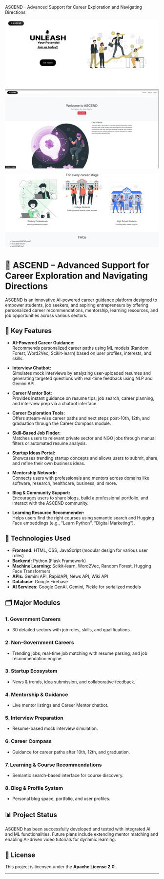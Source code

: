 ASCEND - Advanced Support for Career Exploration and Navigating Directions

![alt text](<Images/WhatsApp Image 2025-04-19 at 09.52.02_025cc6ae.jpg>) ![alt text](<Images/WhatsApp Image 2025-04-19 at 09.52.16_3ae2009f.jpg>) 

![alt text](<Images/WhatsApp Image 2025-04-19 at 09.51.47_65c3dfa7.jpg>)

# 🚀 ASCEND – Advanced Support for Career Exploration and Navigating Directions

ASCEND is an innovative AI-powered career guidance platform designed to empower students, job seekers, and aspiring entrepreneurs by offering personalized career recommendations, mentorship, learning resources, and job opportunities across various sectors.

## 🌟 Key Features

- **AI-Powered Career Guidance:**  
  Recommends personalized career paths using ML models (Random Forest, Word2Vec, Scikit-learn) based on user profiles, interests, and skills.

- **Interview Chatbot:**  
  Simulates mock interviews by analyzing user-uploaded resumes and generating targeted questions with real-time feedback using NLP and Gemini API.

- **Career Mentor Bot:**  
  Provides instant guidance on resume tips, job search, career planning, and interview prep via a chatbot interface.

- **Career Exploration Tools:**  
  Offers stream-wise career paths and next steps post-10th, 12th, and graduation through the Career Compass module.

- **Skill-Based Job Finder:**  
  Matches users to relevant private sector and NGO jobs through manual filters or automated resume analysis.

- **Startup Ideas Portal:**  
  Showcases trending startup concepts and allows users to submit, share, and refine their own business ideas.

- **Mentorship Network:**  
  Connects users with professionals and mentors across domains like software, research, healthcare, business, and more.

- **Blog & Community Support:**  
  Encourages users to share blogs, build a professional portfolio, and interact with the ASCEND community.

- **Learning Resource Recommender:**  
  Helps users find the right courses using semantic search and Hugging Face embeddings (e.g., "Learn Python", "Digital Marketing").

## 🔧 Technologies Used

- **Frontend:** HTML, CSS, JavaScript (modular design for various user roles)
- **Backend:** Python (Flask Framework)
- **Machine Learning:** Scikit-learn, Word2Vec, Random Forest, Hugging Face Transformers
- **APIs:** Gemini API, RapidAPI, News API, Wiki API
- **Database:** Google Firebase
- **AI Services:** Google GenAI, Gemini, Pickle for serialized models

## 🗂️ Major Modules

### 1. Government Careers
- 30 detailed sectors with job roles, skills, and qualifications.

### 2. Non-Government Careers
- Trending jobs, real-time job matching with resume parsing, and job recommendation engine.

### 3. Startup Ecosystem
- News & trends, idea submission, and collaborative feedback.

### 4. Mentorship & Guidance
- Live mentor listings and Career Mentor chatbot.

### 5. Interview Preparation
- Resume-based mock interview simulation.

### 6. Career Compass
- Guidance for career paths after 10th, 12th, and graduation.

### 7. Learning & Course Recommendations
- Semantic search-based interface for course discovery.

### 8. Blog & Profile System
- Personal blog space, portfolio, and user profiles.

## 📊 Project Status

ASCEND has been successfully developed and tested with integrated AI and ML functionalities. Future plans include extending mentor matching and enabling AI-driven video tutorials for dynamic learning.

## 📄 License

This project is licensed under the **Apache License 2.0**.

---
